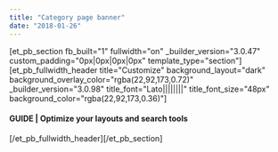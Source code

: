 ```yaml
---
title: "Category page banner"
date: "2018-01-26"
---
```


\[et\_pb\_section fb\_built="1" fullwidth="on" \_builder\_version="3.0.47" custom\_padding="0px|0px|0px|0px" template\_type="section"\]\[et\_pb\_fullwidth\_header title="Customize" background\_layout="dark" background\_overlay\_color="rgba(22,92,173,0.72)" \_builder\_version="3.0.98" title\_font="Lato||||||||" title\_font\_size="48px" background\_color="rgba(22,92,173,0.36)"\]

#### GUIDE | Optimize your layouts and search tools

\[/et\_pb\_fullwidth\_header\]\[/et\_pb\_section\]
